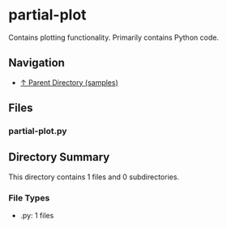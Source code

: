 # partial-plot

Contains plotting functionality. Primarily contains Python code.

## Navigation

* [↑ Parent Directory (samples)](../README.md)

## Files

### partial-plot.py




## Directory Summary

This directory contains 1 files and 0 subdirectories.

### File Types

* .py: 1 files
